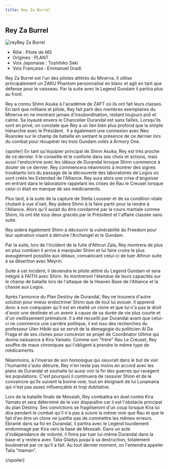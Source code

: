 ```yaml
---
title: Rey Za Burrel
---
```


Rey Za Burrel
-------------

![rey](/images/stories/saga/gundamseeddestiny/persos/zaft/rey.jpg)Rey Za Burrel  
  
- Rôle : Pilote de MS  
- Origines : PLANT  
- Voix Japonaise : Toshihiko Seki  
- Voix Française : Emmanuel Gradi


Rey Za Burrel est l'un des pilotes attitrés du Minerva. Il utilise principalement un ZAKU Phantom personnalisé en blanc et agit en tant que défense pour le vaisseau. Par la suite avec le Legend Gundam il partira plus au front.


Rey a connu Shinn Asuka à l'académie de ZAFT où ils ont fait leurs classes. En tant que militaire et pilote, Rey fait parti des membres exemplaires du Minerva en ne montrant jamais d'insubordination, restant toujours poli et calme. Sa loyauté envers le Chancelier Durandal est sans failles. Lorsqu'ils sont en privé, on constate que Rey a un lien bien plus profond que la simple hiérarchie avec le Président.  Il a également une connexion avec Neo Roanoke sur le champ de bataille en sentant la présence de ce dernier lors du combat pour récupérer les trois Gundam volés à Armory One.


{spoiler}
En tant qu'équipier principal de Shinn Asuka, Rey est très proche de ce dernier. Il le conseille et le conforte dans ses choix et actions, mais aussi l'endoctrine avec les idéaux de Durandal lorsque Shinn commence à douter de ce dernier. Rey commencera néanmoins à montrer des signes troublants lors du passage de la découverte des laboratoires de Logos où sont créés les Extended de l'Alliance. Rey aura alors une crise d'angoisse en entrant dans le laboratoire rappelant les crises de Rau le Creuset lorsque celui-ci était en manque de ses médicaments.


Plus tard, à la suite de la capture de Stella Loussier et de sa condition vitale chutant à vue d'oeil, Rey aidera Shinn à la faire partir pour la rendre à l'Alliance. Alors qu'il aurait du être condamné par la cours martiale comme Shinn, ils ont été tous deux graciés par le Président et l'affaire classée sans suite.


Rey aidera également Shinn à découvrir la vulnérabilité du Freedom pour leur opération visant à détruire l'Archangel et le Gundam.


Par la suite, lors de l'incident de la fuite d'Athrun Zala, Rey montrera de plus en plus combien il arrive à manipuler Shinn et lui faire croire le plus aveuglément possible aux idéaux, convaincant celui-ci de tuer Athrun suite à sa désertion avec Meyrin.


Suite à cet incident, il deviendra le pilote attitré du Legend Gundam et sera intégré à FAITH avec Shinn. Ils montreront l'étendue de leurs capacités sur le champ de bataille lors de l'attaque de la Heaven Base de l'Alliance et la chasse aux Logos.


Après l'annonce du Plan Destiny de Durandal, Rey ne trouvera d'autre solution pour mieux endoctriner Shinn que de tout lui avouer. Il apprend donc à son coéquipier qu'il est en réalité un clone et que lui n'a pas le droit d'avoir une destinée et un avenir à cause de sa durée de vie plus courte et d'un vieillissement prématuré. Il a été recueilli par Durandal avant que celui-ci ne commence une carrière politique, il est issu des recherches du professeur Ulen Hibiki qui se servit de la démagogie du politicien Al Da Fraga et de ses clones pour concevoir se projet de Coordinator Ultime qui donna naissance à Kira Yamato. Comme son "frère" Rau Le Creuset, Rey souffre de maux chroniques qui l'obligent à prendre le même type de médicaments.


Néanmoins, à l'inverse de son homologue qui oeuvrait dans le but de voir l'humanité s'auto détruire, Rey n'en reste pas moins en accord avec les plans de Durandal et souhaite lui aussi voir la fin des guerres qui ravagent les populations. C'est pourquoi il continuera de rassurer Shinn et de le convaincre qu'ils suivent la bonne voie, tout en éloignant de lui Lunamaria qui n'est pas assez influençable et trop dubitative.


Lors de la bataille finale de Messiah, Rey combattra en duel contre Kira Yamato et sera déterminé de le voir disparaître car il est l'obstacle principal du plan Destiny. Ses convictions se fragiliseront d'un coup lorsque Kira lui dira pendant le combat qu'il n'a pas à suivre la même voie que Rau et que le fait d'en être un clone ne justifie pas de commettre les mêmes erreurs. Ébranlé dans sa foi en Durandal, il partira avec le Legend lourdement endommagé par Kira vers la base de Messiah. Dans un acte d'indépendance de volonté, il finira par tuer lui-même Durandal dans la base et y restera avec Talia Gladys jusqu'à sa destruction, totalement bouleversé par ce qu'il a fait. Au tout dernier moment, on l'entendra appeler Talia "maman".


{/spoiler}